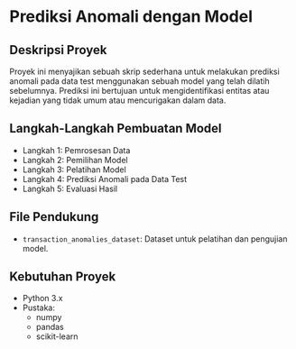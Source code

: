 # Prediksi Anomali dengan Model

## Deskripsi Proyek
Proyek ini menyajikan sebuah skrip sederhana untuk melakukan prediksi anomali pada data test menggunakan sebuah model yang telah dilatih sebelumnya. Prediksi ini bertujuan untuk mengidentifikasi entitas atau kejadian yang tidak umum atau mencurigakan dalam data.


## Langkah-Langkah Pembuatan Model

- Langkah 1: Pemrosesan Data
- Langkah 2: Pemilihan Model
- Langkah 3: Pelatihan Model
- Langkah 4: Prediksi Anomali pada Data Test
- Langkah 5: Evaluasi Hasil


## File Pendukung
- `transaction_anomalies_dataset`: Dataset untuk pelatihan dan pengujian model.


## Kebutuhan Proyek
- Python 3.x
- Pustaka:
  - numpy
  - pandas
  - scikit-learn
